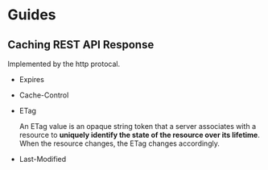 # Guides

## Caching REST API Response

Implemented by the http protocal.

- Expires
- Cache-Control

- ETag

  An ETag value is an opaque string token that a server associates with a resource to **uniquely identify the state of the resource over its lifetime**. When the resource changes, the ETag changes accordingly.

- Last-Modified
